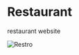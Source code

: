 # Restaurant
restaurant website 

![Restro](https://github.com/Komal491/Restaurant/assets/84892474/9334c473-2213-422a-80f7-dc281233da4a)
